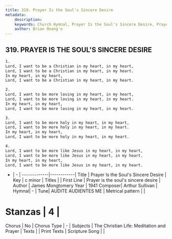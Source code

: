 ```yaml
---
title: 319. Prayer Is the Soul's Sincere Desire
metadata:
    description: 
    keywords: Church Hymnal, Prayer Is the Soul's Sincere Desire, Prayer is the soul&#039;s sincere desire, 
    author: Brian Onang'o
---
```



## 319. PRAYER IS THE SOUL'S SINCERE DESIRE

```txt
1.
Lord, I want to be a Christian in my heart, in my heart,
Lord, I want to be a Christian in my heart, in my heart.
In my heart, in my heart,
Lord, I want to be a Christian in my heart, in my heart.

2.
Lord, I want to be more loving in my heart, in my heart,
Lord, I want to be more loving in my heart, in my heart.
In my heart, in my heart,
Lord, I want to be more loving in my heart, in my heart.

3.
Lord, I want to be more holy in my heart, in my heart,
Lord, I want to be more holy in my heart, in my heart.
In my heart, in my heart,
Lord, I want to be more holy in my heart, in my heart.

4.
Lord, I want to be more like Jesus in my heart, in my heart,
Lord, I want to be more like Jesus in my heart, in my heart.
In my heart, in my heart,
Lord, I want to be more like Jesus in my heart, in my heart.
```

- |   -  |
-------------|------------|
Title | Prayer Is the Soul's Sincere Desire |
Key | c minor |
Titles |  |
First Line | Prayer is the soul&#039;s sincere desire |
Author | James Mongtomery
Year | 1941
Composer| Arthur Sullivan |
Hymnal|  - |
Tune| AUDITE AUDIENTES ME |
Metrical pattern | |
# Stanzas | 4 |
Chorus | No |
Chorus Type | - |
Subjects | The Christian Life: Meditation and Prayer |
Texts |  |
Print Texts | 
Scripture Song |  |
  
